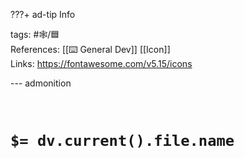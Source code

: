 ???+ ad-tip Info

tags: #🕸️/🟦    
References: [[⌨️ General Dev]] [[Icon]]  
Links: https://fontawesome.com/v5.15/icons

--- admonition


<br>

# `$= dv.current().file.name`